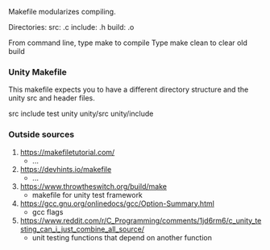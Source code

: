 Makefile modularizes compiling.

Directories:
src: .c
include: .h
build: .o

From command line, type make to compile
Type make clean to clear old build


### Unity Makefile
This makefile expects you to have a different directory structure and the unity src and header files.

src
include
test
unity
unity/src
unity/include

### Outside sources
1. https://makefiletutorial.com/
   * ...
3. https://devhints.io/makefile
   * ...
5. https://www.throwtheswitch.org/build/make
   * makefile for unity test framework
7. https://gcc.gnu.org/onlinedocs/gcc/Option-Summary.html
   * gcc flags
8. https://www.reddit.com/r/C_Programming/comments/1jd6rm6/c_unity_testing_can_i_just_combine_all_source/
   * unit testing functions that depend on another function

